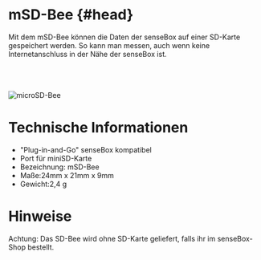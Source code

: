 # mSD-Bee {#head}
<div class="description">Mit dem mSD-Bee können die Daten der senseBox auf einer SD-Karte gespeichert werden. So kann man messen, auch wenn keine Internetanschluss in der Nähe der senseBox ist.</div>

<div class="line">
    <br>
    <br>
    <br>
</div>

![microSD-Bee](https://raw.githubusercontent.com/sensebox/books-v2/home/pictures/msd_new%20bottom.png?token=AUIA5yNsNoRMrDoT58N8-Qo80POQMi1Fks5bDp26wA%3D%3D)

# Technische Informationen
* "Plug-in-and-Go" senseBox kompatibel
* Port für miniSD-Karte
* Bezeichnung: mSD-Bee
* Maße:24mm x 21mm x 9mm
* Gewicht:2,4 g


# Hinweise

Achtung: Das SD-Bee wird ohne SD-Karte geliefert, falls ihr im senseBox-Shop bestellt.
